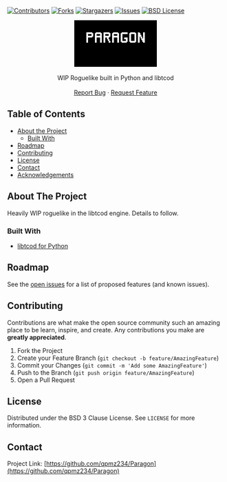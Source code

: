 <!--
*** Thanks for checking out this README Template. If you have a suggestion that would
*** make this better, please fork the repo and create a pull request or simply open
*** an issue with the tag "enhancement".
*** Thanks again! Now go create something AMAZING! :D
***
***
***
*** To avoid retyping too much info. Do a search and replace for the following:
*** github_username, repo_name, twitter_handle, email
-->





<!-- PROJECT SHIELDS -->
<!--
*** I'm using markdown "reference style" links for readability.
*** Reference links are enclosed in brackets [ ] instead of parentheses ( ).
*** See the bottom of this document for the declaration of the reference variables
*** for contributors-url, forks-url, etc. This is an optional, concise syntax you may use.
*** https://www.markdownguide.org/basic-syntax/#reference-style-links
-->
[![Contributors][contributors-shield]][contributors-url]
[![Forks][forks-shield]][forks-url]
[![Stargazers][stars-shield]][stars-url]
[![Issues][issues-shield]][issues-url]
[![BSD License][license-shield]][license-url]


<!-- PROJECT LOGO -->
<p align="center">
  <a href="https://github.com/qpmz234/Paragon">
    <img src="src/resources/menu.png" alt="Logo" width="192" height="108">
  </a>
  <p align="center">
    WIP Roguelike built in Python and libtcod
    <br />
    <br />
    <a href="https://github.com/qpmz234/Paragon/issues">Report Bug</a>
    ·
    <a href="https://github.com/qpmz234/Paragon/issues">Request Feature</a>
  </p>
</p>



<!-- TABLE OF CONTENTS -->
## Table of Contents

* [About the Project](#about-the-project)
  * [Built With](#built-with)
* [Roadmap](#roadmap)
* [Contributing](#contributing)
* [License](#license)
* [Contact](#contact)
* [Acknowledgements](#acknowledgements)



<!-- ABOUT THE PROJECT -->
## About The Project

Heavily WIP roguelike in the libtcod engine. Details to follow.


### Built With

* [libtcod for Python](https://github.com/libtcod/python-tcod)



<!-- ROADMAP -->
## Roadmap

See the [open issues](https://github.com/qpmz234/Paragon/issues) for a list of proposed features (and known issues).



<!-- CONTRIBUTING -->
## Contributing

Contributions are what make the open source community such an amazing place to be learn, inspire, and create. Any contributions you make are **greatly appreciated**.

1. Fork the Project
2. Create your Feature Branch (`git checkout -b feature/AmazingFeature`)
3. Commit your Changes (`git commit -m 'Add some AmazingFeature'`)
4. Push to the Branch (`git push origin feature/AmazingFeature`)
5. Open a Pull Request



<!-- LICENSE -->
## License

Distributed under the BSD 3 Clause License. See `LICENSE` for more information.



<!-- CONTACT -->
## Contact

Project Link: [https://github.com/qpmz234/Paragon](https://github.com/qpmz234/Paragon)






<!-- MARKDOWN LINKS & IMAGES -->
<!-- https://www.markdownguide.org/basic-syntax/#reference-style-links -->
[contributors-shield]: https://img.shields.io/github/contributors/qpmz234/Paragon.svg?style=flat-square
[contributors-url]: https://github.com/qpmz234/Paragon/graphs/contributors
[forks-shield]: https://img.shields.io/github/forks/qpmz234/Paragon.svg?style=flat-square
[forks-url]: https://github.com/qpmz234/Paragon/network/members
[stars-shield]: https://img.shields.io/github/stars/qpmz234/Paragon.svg?style=flat-square
[stars-url]: https://github.com/qpmz234/Paragon/stargazers
[issues-shield]: https://img.shields.io/github/issues/qpmz234/Paragon.svg?style=flat-square
[issues-url]: https://github.com/qpmz234/Paragon/issues
[license-shield]: https://img.shields.io/github/license/qpmz234/Paragon.svg?style=flat-square
[license-url]: https://github.com/qpmz234/Paragon/blob/master/LICENSE.md
[product-screenshot]: images/screenshot.png
